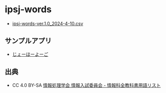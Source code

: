 # ipsj-words

- [ipsj-words-ver.1.0_2024-4-10.csv](ipsj-words-ver.1.0_2024-4-10.csv)

## サンプルアプリ

- [じょーほーよーご](https://code4fukui.github.io/ipsj-words/)

## 出典

- CC 4.0 BY-SA [情報処理学会 情報入試委員会 - 情報科全教科書用語リスト](https://sites.google.com/a.ipsj.or.jp/ipsjjn/wordlist)
